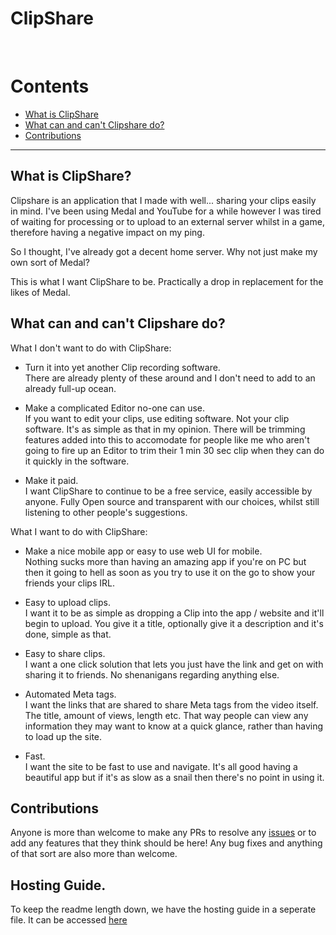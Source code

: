 # ClipShare

<br>

# Contents

- [What is ClipShare](#what-is-clipshare)
- [What can and can't Clipshare do?](#what-can-and-cant-clipshare-do)
- [Contributions](#contributions)
---

## What is ClipShare?
Clipshare is an application that I made with well... sharing your clips easily in mind. I've been using Medal and YouTube for a while however I was tired of waiting for processing or to upload to an external server whilst in a game, therefore having a negative impact on my ping.

So I thought, I've already got a decent home server. Why not just make my own sort of Medal?

This is what I want ClipShare to be. Practically a drop in replacement for the likes of Medal.

## What can and can't Clipshare do?
What I don't want to do with ClipShare:
* Turn it into yet another Clip recording software.\
There are already plenty of these around and I don't need to add to an already full-up ocean.

* Make a complicated Editor no-one can use.\
If you want to edit your clips, use editing software. Not your clip software. It's as simple as that in my opinion. There will be trimming features added into this to accomodate for people like me who aren't going to fire up an Editor to trim their 1 min 30 sec clip when they can do it quickly in the software.

* Make it paid.\
I want ClipShare to continue to be a free service, easily accessible by anyone. Fully Open source and transparent with our choices, whilst still listening to other people's suggestions.

What I want to do with ClipShare:
* Make a nice mobile app or easy to use web UI for mobile.\
Nothing sucks more than having an amazing app if you're on PC but then it going to hell as soon as you try to use it on the go to show your friends your clips IRL.

* Easy to upload clips.\
I want it to be as simple as dropping a Clip into the app / website and it'll begin to upload. You give it a title, optionally give it a description and it's done, simple as that.

* Easy to share clips.\
I want a one click solution that lets you just have the link and get on with sharing it to friends. No shenanigans regarding anything else.

* Automated Meta tags.\
I want the links that are shared to share Meta tags from the video itself. The title, amount of views, length etc. That way people can view any information they may want to know at a quick glance, rather than having to load up the site.

* Fast.\
I want the site to be fast to use and navigate. It's all good having a beautiful app but if it's as slow as a snail then there's no point in using it.

## Contributions
Anyone is more than welcome to make any PRs to resolve any [issues](https://github.com/itsnotrin/Clipshare/issues) or to add any features that they think should be here!
Any bug fixes and anything of that sort are also more than welcome.

## Hosting Guide.
To keep the readme length down, we have the hosting guide in a seperate file. It can be accessed [here](selfhost.md)